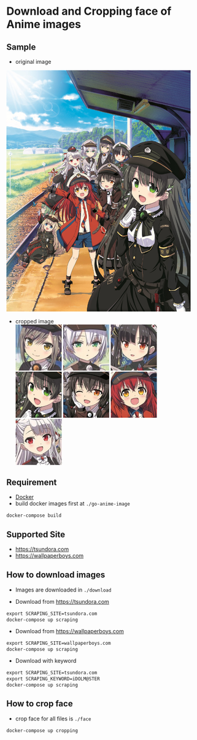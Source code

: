 # Download and Cropping face of Anime images

## Sample 
* original image  
<img src="./download/rail_romanesque_1.jpg" width="480px"/>

* cropped image  
<img src="./face/0_rail_romanesque_1.jpg" width="120px"/> <img src="./face/1_rail_romanesque_1.jpg" width="120px"/> <img src="./face/2_rail_romanesque_1.jpg" width="120px"/> <img src="./face/3_rail_romanesque_1.jpg" width="120px"/> <img src="./face/4_rail_romanesque_1.jpg" width="120px"/> <img src="./face/5_rail_romanesque_1.jpg" width="120px"/> <img src="./face/6_rail_romanesque_1.jpg" width="120px"/>

## Requirement

* [Docker](https://www.docker.com/get-started)
* build docker images first at `./go-anime-image`

```
docker-compose build
```

## Supported Site

* https://tsundora.com 
* https://wallpaperboys.com

## How to download images

* Images are downloaded in `./download`  
  
* Download from https://tsundora.com
```
export SCRAPING_SITE=tsundora.com
docker-compose up scraping  
```

* Download from https://wallpaperboys.com
```
export SCRAPING_SITE=wallpaperboys.com 
docker-compose up scraping 
```

* Download with keyword
```
export SCRAPING_SITE=tsundora.com
export SCRAPING_KEYWORD=iDOLM@STER
docker-compose up scraping 
```

## How to crop face

* crop face for all files is `./face`

```
docker-compose up cropping
```
